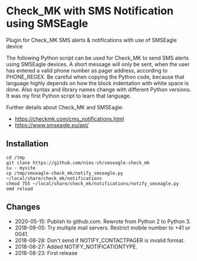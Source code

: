 # Check_MK with SMS Notification using SMSEagle
Plugin for Check_MK SMS alerts &amp; notifications with use of SMSEagle device

The following Python script can be used for Check_MK to send SMS alerts using SMSEagle devices. A short message will only be sent, when the user has entered a valid phone number as pager address, according to PHONE_REGEX. Be careful when copying the Python code, because that language highly depends on how the block indentation with white space is done. Also syntax and library names change with different Python versions. It was my first Python script to learn that language.

Further details about Check_MK and SMSEagle:  
- https://checkmk.com/cms_notifications.html
- https://www.smseagle.eu/api/

## Installation

```
cd /tmp
git clone https://github.com/nies-ch/smseagle-check_mk
su - mysite
cp /tmp/smseagle-check_mk/notify_smseagle.py ~/local/share/check_mk/notifications
chmod 755 ~/local/share/check_mk/notifications/notify_smseagle.py
omd reload
```

## Changes

- 2020-05-15: Publish to github.com. Rewrote from Python 2 to Python 3.
- 2018-09-05: Try multiple mail servers. Restrict mobile number to +41 or 0041.
- 2018-08-28: Don't send if NOTIFY_CONTACTPAGER is invalid format. 
- 2018-08-27: Added NOTIFY_NOTIFICATIONTYPE.
- 2018-08-23: First release